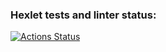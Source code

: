 ### Hexlet tests and linter status:
[![Actions Status](https://github.com/lisaCookie/python-project-50/actions/workflows/hexlet-check.yml/badge.svg)](https://github.com/lisaCookie/python-project-50/actions)